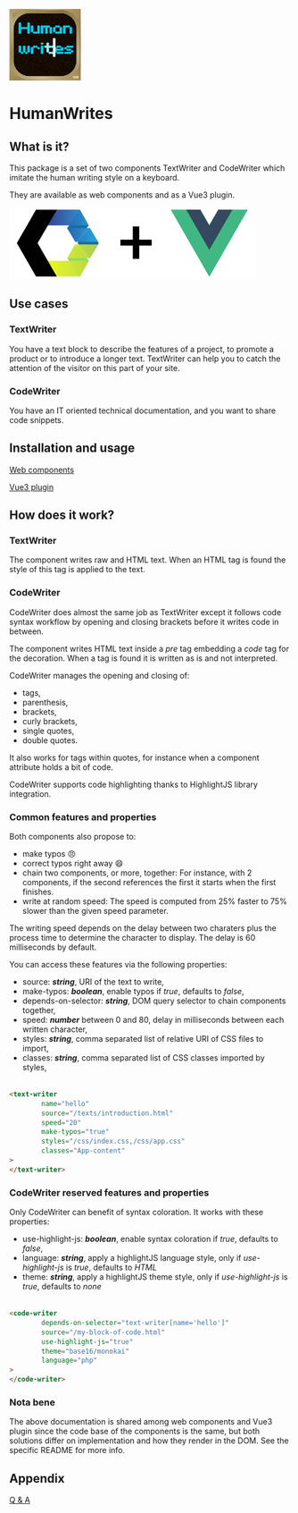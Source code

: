 ![human-writes](assets/human-writes-logo_128px.png)

# HumanWrites

## What is it?

This package is a set of two components TextWriter and CodeWriter which imitate the human writing style on a keyboard.

They are available as web components and as a Vue3 plugin.

![3rd party logos](assets/human-writes_3rdparty_small.png)

## Use cases

### TextWriter

You have a text block to describe the features of a project, to promote a product or to introduce a longer text.
TextWriter can help you to catch the attention of the visitor on this part of your site.

### CodeWriter

You have an IT oriented technical documentation, and you want to share code snippets.

## Installation and usage

[Web components](web/README.md)

[Vue3 plugin](vue/README.md)

## How does it work?

### TextWriter

The component writes raw and HTML text. When an HTML tag is found the style of this tag is applied to the text.

### CodeWriter

CodeWriter does almost the same job as TextWriter except it follows code syntax workflow by opening and closing brackets
before
it writes code in between.

The component writes HTML text inside a _pre_ tag embedding a _code_ tag for the decoration. When a tag is found it is
written as is and not interpreted.

CodeWriter manages the opening and closing of:

- tags,
- parenthesis,
- brackets,
- curly brackets,
- single quotes,
- double quotes.

It also works for tags within quotes, for instance when a component attribute holds a bit of code.

CodeWriter supports code highlighting thanks to HighlightJS library integration.

### Common features and properties

Both components also propose to:

- make typos :angry:
- correct typos right away :smile:
- chain two components, or more, together: For instance, with 2 components, if the second
  references the first it starts when the first finishes.
- write at random speed: The speed is computed from 25% faster to 75% slower than the given speed parameter.

The writing speed depends on the delay between two charaters plus the process time to determine the character to
display. The delay is 60 milliseconds by default.

You can access these features via the following properties:

- source: _**string**_, URI of the text to write,
- make-typos: _**boolean**_, enable typos if *true*, defaults to *false*,
- depends-on-selector: _**string**_, DOM query selector to chain components together,
- speed: _**number**_ between 0 and 80, delay in milliseconds between each written character,
- styles:  _**string**_, comma separated list of relative URI of CSS files to import,
- classes: _**string**_, comma separated list of CSS classes imported by styles,

```html

<text-writer
        name="hello"
        source="/texts/introduction.html"
        speed="20"
        make-typos="true"
        styles="/css/index.css,/css/app.css"
        classes="App-content"
>
</text-writer>
```

### CodeWriter reserved features and properties

Only CodeWriter can benefit of syntax coloration. It works with these properties:

- use-highlight-js: _**boolean**_, enable syntax coloration if *true*, defaults to *false*,
- language: _**string**_, apply a highlightJS language style, only if *use-highlight-js* is *true*, defaults to *HTML*
- theme: _**string**_, apply a highlightJS theme style, only if *use-highlight-js* is *true*, defaults to *none*

```html

<code-writer
        depends-on-selector="text-writer[name='hello']"
        source="/my-block-of-code.html"
        use-highlight-js="true"
        theme="base16/monokai"
        language="php"
>
</code-writer>
```

### Nota bene

The above documentation is shared among web components and Vue3 plugin since the code base of the components is the
same, but both solutions differ on implementation and how they render in the DOM. See the specific README for more info.

## Appendix

[Q & A](help/README.md)
